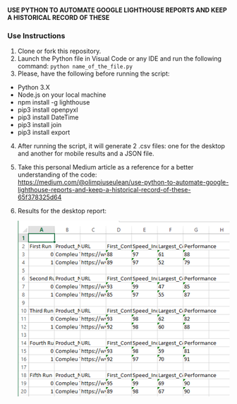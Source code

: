 #### USE PYTHON TO AUTOMATE GOOGLE LIGHTHOUSE REPORTS AND KEEP A HISTORICAL RECORD OF THESE

### Use Instructions

1. Clone or fork this repository.
2. Launch the Python file in Visual Code or any IDE and run the following command: `python name_of_the_file.py`
3. Please, have the following before running the script:

- Python 3.X
- Node.js on your local machine
- npm install -g lighthouse
- pip3 install openpyxl
- pip3 install DateTime
- pip3 install join
- pip3 install export

4. After running the script, it will generate 2 .csv files: one for the desktop and another for mobile results and a JSON file.
5. Take this personal Medium article as a reference for a better understanding of the code: <br>https://medium.com/@olimpiuseulean/use-python-to-automate-google-lighthouse-reports-and-keep-a-historical-record-of-these-65f378325d64

6. Results for the desktop report: <br/>

   <img src="assets/desktop_report.png" alt="Check the assets folder"/>
